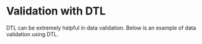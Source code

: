 # Validation with DTL

DTL can be extremely helpful in data validation. Below is
an example of data validation using DTL.


    

